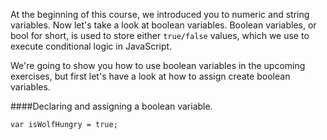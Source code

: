 At the beginning of this course, we introduced you to numeric and string variables.
Now let's take a look at boolean variables.
Boolean variables, or bool for short, is used to store either `true/false` values, which we use to execute conditional logic in JavaScript.

We're going to show you how to use boolean variables in the upcoming exercises, but first let's have a look at how to assign create boolean variables.

####Declaring and assigning a boolean variable.

    var isWolfHungry = true;
